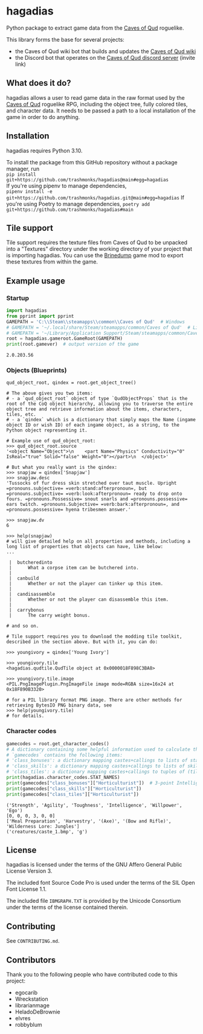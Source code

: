 # hagadias

Python package to extract game data from the [Caves of Qud](http://www.cavesofqud.com/) roguelike.

This library forms the base for several projects:

- the Caves of Qud wiki bot that builds and updates the [Caves of Qud wiki](https://wiki.cavesofqud.com/)
- the Discord bot that operates on the [Caves of Qud discord server](https://discordapp.com/invite/cavesofqud) (invite
  link)

## What does it do?

hagadias allows a user to read game data in the raw format used by the
[Caves of Qud](http://www.cavesofqud.com/) roguelike RPG, including the object tree, fully colored tiles, and character
data. It needs to be passed a path to a local installation of the game in order to do anything.

## Installation

hagadias requires Python 3.10.

To install the package from this GitHub repository without a package manager, run  
`pip install git+https://github.com/trashmonks/hagadias@main#egg=hagadias`  
If you're using pipenv to manage dependencies,  
`pipenv install -e git+https://github.com/trashmonks/hagadias.git@main#egg=hagadias`
If you're using Poetry to manage dependencies,
`poetry add git+https://github.com/trashmonks/hagadias#main`

## Tile support

Tile support requires the texture files from Caves of Qud to be unpacked into a "Textures" directory under the working
directory of your project that is importing hagadias. You can use the
[Brinedump](https://github.com/TrashMonks/brinedump)
game mod to export these textures from within the game.

## Example usage
### Startup
```python
import hagadias
from pprint import pprint
GAMEPATH = 'C:\\Steam\\steamapps\\common\\Caves of Qud'  # Windows
# GAMEPATH = '~/.local/share/Steam/steamapps/common/Caves of Qud'  # Linux
# GAMEPATH = '~/Library/Application Support/Steam/steamapps/common/Caves of Qud'  # macOS
root = hagadias.gameroot.GameRoot(GAMEPATH)
print(root.gamever)  # output version of the game
```
```
2.0.203.56
```

### Objects (Blueprints)
```
qud_object_root, qindex = root.get_object_tree()

# The above gives you two items:
# - a `qud_object_root` object of type `QudObjectProps` that is the root of the CoQ object hierarchy, allowing you to traverse the entire object tree and retrieve information about the items, characters, tiles, etc.
# - a `qindex` which is a dictionary that simply maps the Name (ingame object ID or wish ID) of each ingame object, as a string, to the Python object representing it.

# Example use of qud_object_root:
>>> qud_object_root.source
'<object Name="Object">\n    <part Name="Physics" Conductivity="0" IsReal="true" Solid="false" Weight="0"></part>\n  </object>'

# But what you really want is the qindex:
>>> snapjaw = qindex['Snapjaw']
>>> snapjaw.desc
'Tussocks of fur dress skin stretched over taut muscle. Upright =pronouns.subjective= =verb:stand:afterpronoun=, but =pronouns.subjective= =verb:look:afterpronoun= ready to drop onto fours. =pronouns.Possessive= snout snarls and =pronouns.possessive= ears twitch. =pronouns.Subjective= =verb:bark:afterpronoun=, and =pronouns.possessive= hyena tribesmen answer.'

>>> snapjaw.dv
6

>>> help(snapjaw)
# will give detailed help on all properties and methods, including a long list of properties that objects can have, like below:
...

 |  butcheredinto
 |      What a corpse item can be butchered into.
 |  
 |  canbuild
 |      Whether or not the player can tinker up this item.
 |  
 |  candisassemble
 |      Whether or not the player can disassemble this item.
 |  
 |  carrybonus
 |      The carry weight bonus.

# and so on.

# Tile support requires you to download the modding tile toolkit, described in the section above. But with it, you can do:

>>> youngivory = qindex['Young Ivory']

>>> youngivory.tile
<hagadias.qudtile.QudTile object at 0x0000018F898C3BA8>

>>> youngivory.tile.image
<PIL.PngImagePlugin.PngImageFile image mode=RGBA size=16x24 at 0x18F890B3320>

# for a PIL library format PNG image. There are other methods for retrieving BytesIO PNG binary data, see
>>> help(youngivory.tile)
# for details.
```

### Character codes
```python
gamecodes = root.get_character_codes()
# A dictionary containing some helpful information used to calculate the results of character builds.
# `gamecodes` contains the following items:
# 'class_bonuses': a dictionary mapping castes+callings to lists of stat bonuses
# 'class_skills': a dictionary mapping castes+callings to lists of skills (e.g. 'Horticulturalist': ['Meal Preparation', ...]
# 'class_tiles': a dictionary mapping castes+callings to tuples of (tile path, detail color) for that caste/calling's art
print(hagadias.character_codes.STAT_NAMES)
print(gamecodes["class_bonuses"]["Horticulturist"])  # 3-point Intelligence bonus
print(gamecodes["class_skills"]["Horticulturist"])
print(gamecodes["class_tiles"]["Horticulturist"])
```
```
('Strength', 'Agility', 'Toughness', 'Intelligence', 'Willpower', 'Ego')
[0, 0, 0, 3, 0, 0]
['Meal Preparation', 'Harvestry', '(Axe)', '(Bow and Rifle)', 'Wilderness Lore: Jungles']
('creatures/caste_1.bmp', 'g')
```

## License

hagadias is licensed under the terms of the GNU Affero General Public License Version 3.

The included font Source Code Pro is used under the terms of the SIL Open Font License 1.1.

The included file `IBMGRAPH.TXT` is provided by the Unicode Consortium under the terms of the license contained therein.

## Contributing

See `CONTRIBUTING.md`.

## Contributors

Thank you to the following people who have contributed code to this project:

- egocarib
- Wreckstation
- librarianmage
- HeladoDeBrownie
- elvres
- robbyblum

